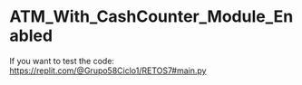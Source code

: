 # ATM_With_CashCounter_Module_Enabled

If you want to test the code: https://replit.com/@Grupo58Ciclo1/RETOS7#main.py
